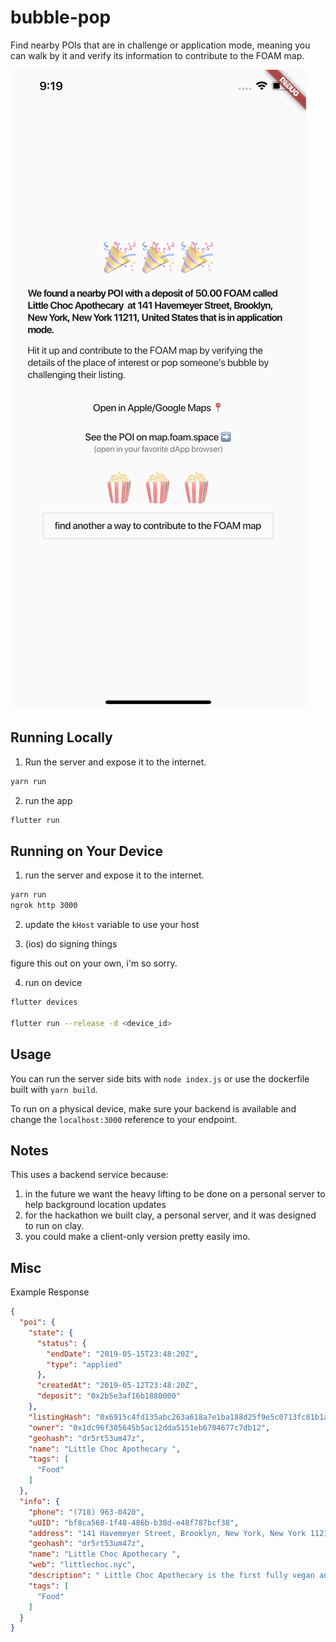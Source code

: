 # bubble-pop

Find nearby POIs that are in challenge or application mode, meaning you can walk by it and verify its information to contribute to the FOAM map.

![demo](/demo.png)

## Running Locally

1) Run the server and expose it to the internet.

```bash
yarn run
```

2) run the app

```bash
flutter run
```

## Running on Your Device

1) run the server and expose it to the internet.

```bash
yarn run
ngrok http 3000
```

2) update the `kHost` variable to use your host

3) (ios) do signing things

figure this out on your own, i'm so sorry.

4) run on device

```bash
flutter devices

flutter run --release -d <device_id>
```

## Usage

You can run the server side bits with `node index.js` or use the dockerfile built with `yarn build`.

To run on a physical device, make sure your backend is available and change the `localhost:3000` reference to your endpoint.

## Notes

This uses a backend service because:

1) in the future we want the heavy lifting to be done on a personal server to help background location updates
2) for the hackathon we built clay, a personal server, and it was designed to run on clay.
3) you could make a client-only version pretty easily imo.

## Misc

Example Response

```json
{
  "poi": {
    "state": {
      "status": {
        "endDate": "2019-05-15T23:48:20Z",
        "type": "applied"
      },
      "createdAt": "2019-05-12T23:48:20Z",
      "deposit": "0x2b5e3af16b1880000"
    },
    "listingHash": "0x6915c4fd135abc263a618a7e1ba188d25f9e5c0713fc81b1a8faf5bbd491a953",
    "owner": "0x1dc96f305645b5ac12dda5151eb6704677c7db12",
    "geohash": "dr5rt53um47z",
    "name": "Little Choc Apothecary ",
    "tags": [
      "Food"
    ]
  },
  "info": {
    "phone": "(718) 963-0420",
    "uUID": "bf8ca568-1f48-486b-b38d-e48f787bcf38",
    "address": "141 Havemeyer Street, Brooklyn, New York, New York 11211, United States",
    "geohash": "dr5rt53um47z",
    "name": "Little Choc Apothecary ",
    "web": "littlechoc.nyc",
    "description": " Little Choc Apothecary is the first fully vegan and gluten-free crêperie in NYC. We offer a creative selection of sweet and savory crepes, as well as homemade baked goods. Our products are completely plant-based, made from scratch, and are free of any chemical binders, gums, artificial flavors, and overly processed sugars and flours. We source our ingredients from farms and distributors who focus on sustainability, and providing local, organic, and fair trade products whenever possible.\n\nOur liquid menu includes natural, biodynamic and vegan wine and beer, freshly pressed juices, Toby’s Estate coffee and espresso drinks made with homemade almond and coconut milks, as well as an apothecary-like selection of house blended teas. With over 100 different herb varieties, our guests can request off menu, personalized tea blends based on their health benefits, or taste preferences. Any individual herb or tea blend is available to take home by the ounce.",
    "tags": [
      "Food"
    ]
  }
}
```
